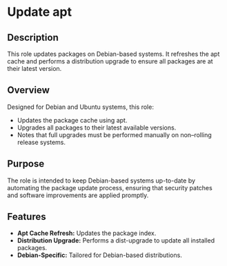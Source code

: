 # Update apt

## Description

This role updates packages on Debian-based systems. It refreshes the apt cache and performs a distribution upgrade to ensure all packages are at their latest version.

## Overview

Designed for Debian and Ubuntu systems, this role:
- Updates the package cache using apt.
- Upgrades all packages to their latest available versions.
- Notes that full upgrades must be performed manually on non–rolling release systems.

## Purpose

The role is intended to keep Debian-based systems up-to-date by automating the package update process, ensuring that security patches and software improvements are applied promptly.

## Features

- **Apt Cache Refresh:** Updates the package index.
- **Distribution Upgrade:** Performs a dist-upgrade to update all installed packages.
- **Debian-Specific:** Tailored for Debian-based distributions.
